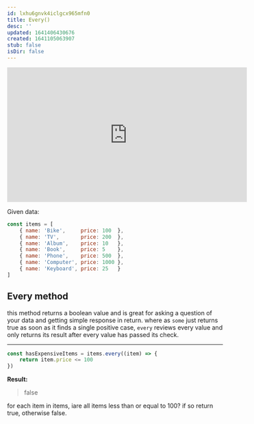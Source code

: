 ```yaml
---
id: lxhu6gnvk4iclgcx965mfn0
title: Every()
desc: ''
updated: 1641406430676
created: 1641105063907
stub: false
isDir: false
---
```



<center>
	<iframe width="560" height="315" src="https://www.youtube.com/embed/R8rmfD9Y5-c" frameborder="0" allow="accelerometer; autoplay; encrypted-media; gyroscope; picture-in-picture" allowfullscreen></iframe>
</center>

Given data:

```javascript
const items = [
    { name: 'Bike',     price: 100  },
    { name: 'TV',       price: 200  },
    { name: 'Album',    price: 10   },
    { name: 'Book',     price: 5    },
    { name: 'Phone',    price: 500  },
    { name: 'Computer', price: 1000 },
    { name: 'Keyboard', price: 25   }
]
```

## Every method

this method returns a boolean value and is great for asking a question of your data and getting simple response in return. where as `some` just returns true as soon as it finds a single positive case, `every` reviews every value and only returns its result after every value has passed its check.

---

```js
const hasExpensiveItems = items.every((item) => {
    return item.price <= 100
})
```

**Result:**

> false

for each item in items, iare all items less than or equal to 100? if so return true, otherwise false. 
